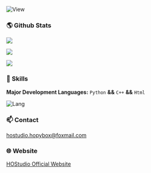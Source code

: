 ![View](https://komarev.com/ghpvc/?username=HOStudio123&style=for-the-badge)
### 🌎 Github Stats
![](https://github-profile-summary-cards.vercel.app/api/cards/profile-details?username=HOStudio123&theme=default)

![](https://github-readme-stats.vercel.app/api?username=HOStudio123&title_color=3E79CC&show_icons=true&icon_color=80CAFF&include_all_c)

![](http://github-readme-streak-stats.herokuapp.com?user=HOStudio123)

### 🎨 Skills

**Major Development Languages:** `Python` **&&** `C++` **&&** `Html`

![Lang](https://github-readme-stats.vercel.app/api/top-langs/?username=HOStudio123&layout=donut)

### 📫 Contact
hostudio.hopybox@foxmail.com

### 🌐 Website
[HOStudio Official Website](https://hostudio123.github.io/)

